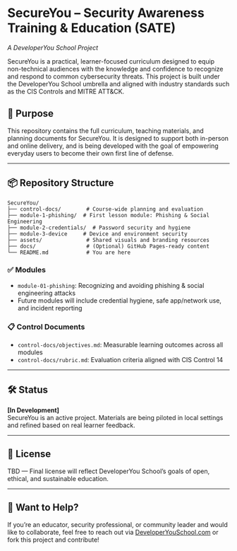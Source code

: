 # SecureYou – Security Awareness Training & Education (SATE)
_A DeveloperYou School Project_

SecureYou is a practical, learner-focused curriculum designed to equip non-technical audiences with the knowledge and confidence to recognize and respond to common cybersecurity threats. This project is built under the DeveloperYou School umbrella and aligned with industry standards such as the CIS Controls and MITRE ATT&CK.

## 🎯 Purpose

This repository contains the full curriculum, teaching materials, and planning documents for SecureYou. It is designed to support both in-person and online delivery, and is being developed with the goal of empowering everyday users to become their own first line of defense.

---

## 📦 Repository Structure

```
SecureYou/
├── control-docs/        # Course-wide planning and evaluation  
├── module-1-phishing/  # First lesson module: Phishing & Social Engineering  
├── module-2-credentials/  # Password security and hygiene  
├── module-3-device     # Device and environment security  
├── assets/              # Shared visuals and branding resources  
├── docs/                # (Optional) GitHub Pages-ready content  
└── README.md            # You are here  
```

### ✅ Modules
- `module-01-phishing`: Recognizing and avoiding phishing & social engineering attacks
- Future modules will include credential hygiene, safe app/network use, and incident reporting

### 📋 Control Documents
- `control-docs/objectives.md`: Measurable learning outcomes across all modules
- `control-docs/rubric.md`: Evaluation criteria aligned with CIS Control 14

---

## 🛠 Status

**[In Development]**  
SecureYou is an active project. Materials are being piloted in local settings and refined based on real learner feedback.

---

## 📜 License

TBD — Final license will reflect DeveloperYou School’s goals of open, ethical, and sustainable education.

---

## 🙋 Want to Help?

If you’re an educator, security professional, or community leader and would like to collaborate, feel free to reach out via [DeveloperYouSchool.com](https://developeryouschool.com) or fork this project and contribute!
